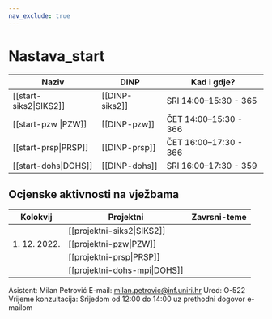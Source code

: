 ```yaml
---
nav_exclude: true
---
```


# Nastava_start

| Naziv                  | DINP           | Kad i gdje?           |
| ---------------------- | -------------- | --------------------- |
| [[start-siks2\|SIKS2]] | [[DINP-siks2]] | SRI 14:00–15:30 - 365 |
| [[start-pzw \|PZW]]    | [[DINP-pzw]]   | ČET 14:00–15:30 - 366 |
| [[start-prsp\|PRSP]]   | [[DINP-prsp]]  | ČET 16:00–17:30 - 366   |
| [[start-dohs\|DOHS]]   | [[DINP-dohs]]  | SRI 16:00–17:30 - 359   |


## Ocjenske aktivnosti na vježbama
| Kolokvij     | Projektni                  | Zavrsni-teme 	|
| ------------ | -------------------------- | ----  	|
|              | [[projektni-siks2\|SIKS2]] |  		|
| 1. 12. 2022. | [[projektni-pzw\|PZW]]     |  		|
|              | [[projektni-prsp\|PRSP]]   |  	|
|              | [[projektni-dohs-mpi\|DOHS]]   |  	|



Asistent: Milan Petrović
E-mail: milan.petrovic@inf.uniri.hr
Ured: O-522
Vrijeme konzultacija: Srijedom od 12:00 do 14:00 uz prethodni dogovor e-mailom